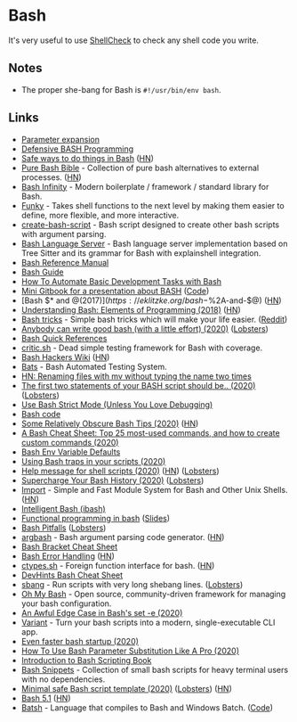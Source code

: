 # Bash

It's very useful to use [ShellCheck](https://www.shellcheck.net) to check any shell code you write.

## Notes

- The proper she-bang for Bash is `#!/usr/bin/env bash`.

## Links

- [Parameter expansion](http://wiki.bash-hackers.org/syntax/pe)
- [Defensive BASH Programming](http://www.kfirlavi.com/blog/2012/11/14/defensive-bash-programming/)
- [Safe ways to do things in Bash](https://github.com/anordal/shellharden/blob/master/how_to_do_things_safely_in_bash.md) ([HN](https://news.ycombinator.com/item?id=17057596))
- [Pure Bash Bible](https://github.com/dylanaraps/pure-bash-bible) - Collection of pure bash alternatives to external processes. ([HN](https://news.ycombinator.com/item?id=21013150))
- [Bash Infinity](https://github.com/niieani/bash-oo-framework) - Modern boilerplate / framework / standard library for Bash.
- [Funky](https://github.com/bbugyi200/funky) - Takes shell functions to the next level by making them easier to define, more flexible, and more interactive.
- [create-bash-script](https://github.com/nikita-skobov/create-bash-script) - Bash script designed to create other bash scripts with argument parsing.
- [Bash Language Server](https://github.com/mads-hartmann/bash-language-server) - Bash language server implementation based on Tree Sitter and its grammar for Bash with explainshell integration.
- [Bash Reference Manual](https://tiswww.case.edu/php/chet/bash/bashref.html)
- [Bash Guide](https://mywiki.wooledge.org/BashGuide)
- [How To Automate Basic Development Tasks with Bash](https://jmulholland.com/how-to-automate-basic-development-tasks-with-bash)
- [Mini Gitbook for a presentation about BASH](https://erkanerol.github.io/bash-lingua-non-grata/#/) ([Code](https://github.com/erkanerol/bash-lingua-non-grata))
- [Bash $\* and $@ (2017)](https://eklitzke.org/bash-$%2A-and-$@) ([HN](https://news.ycombinator.com/item?id=22027809))
- [Understanding Bash: Elements of Programming (2018)](https://www.linuxjournal.com/content/understanding-bash-elements-programming) ([HN](https://news.ycombinator.com/item?id=22052890))
- [Bash tricks](https://github.com/SimonBaeumer/bash-tricks) - Simple bash tricks which will make your life easier. ([Reddit](https://www.reddit.com/r/bash/comments/eokp46/some_simple_bash_tipps/))
- [Anybody can write good bash (with a little effort) (2020)](https://blog.yossarian.net/2020/01/23/Anybody-can-write-good-bash-with-a-little-effort) ([Lobsters](https://lobste.rs/s/y0nx8o/anybody_can_write_good_bash_with_little))
- [Bash Quick References](https://shellmagic.xyz/)
- [critic.sh](https://github.com/Checksum/critic.sh) - Dead simple testing framework for Bash with coverage.
- [Bash Hackers Wiki](https://wiki.bash-hackers.org/) ([HN](https://news.ycombinator.com/item?id=22382686))
- [Bats](https://github.com/bats-core/bats-core) - Bash Automated Testing System.
- [HN: Renaming files with mv without typing the name two times](https://news.ycombinator.com/item?id=22859935)
- [The first two statements of your BASH script should be.. (2020)](https://ashishb.net/all/the-first-two-statements-of-your-bash-script-should-be/) ([Lobsters](https://lobste.rs/s/ajoaje/first_two_statements_your_bash_script))
- [Use Bash Strict Mode (Unless You Love Debugging)](http://redsymbol.net/articles/unofficial-bash-strict-mode/)
- [Bash code](https://github.com/bminor/bash)
- [Some Relatively Obscure Bash Tips (2020)](https://zwischenzugs.com/2020/05/09/some-relatively-obscure-bash-tips/) ([HN](https://news.ycombinator.com/item?id=23126305))
- [A Bash Cheat Sheet: Top 25 most-used commands, and how to create custom commands (2020)](https://medium.com/better-programming/bash-cheat-sheet-top-25-commands-and-creating-custom-commands-75941dcdc450)
- [Bash Env Variable Defaults](https://www.yesthatblog.com/post/0065-env-defaults/)
- [Using Bash traps in your scripts (2020)](https://opensource.com/article/20/6/bash-trap)
- [Help message for shell scripts (2020)](https://samizdat.dev/help-message-for-shell-scripts/) ([HN](https://news.ycombinator.com/item?id=23763166)) ([Lobsters](https://lobste.rs/s/5njqrb/help_message_for_shell_scripts))
- [Supercharge Your Bash History (2020)](https://metaredux.com/posts/2020/07/07/supercharge-your-bash-history.html) ([Lobsters](https://lobste.rs/s/ruygyw/supercharge_your_bash_history))
- [Import](https://import.pw/) - Simple and Fast Module System for Bash and Other Unix Shells. ([HN](https://news.ycombinator.com/item?id=23864909))
- [Intelligent Bash (ibash)](https://rdmp.org/dmbcs/i-bash)
- [Functional programming in bash](https://github.com/ssledz/bash-fun) ([Slides](https://ssledz.github.io/presentations/bash-fun.html#/))
- [Bash Pitfalls](https://mywiki.wooledge.org/BashPitfalls) ([Lobsters](https://lobste.rs/s/1vqimp/bash_pitfalls))
- [argbash](https://github.com/matejak/argbash) - Bash argument parsing code generator. ([HN](https://news.ycombinator.com/item?id=24636367))
- [Bash Bracket Cheat Sheet](https://wizardzines.com/comics/brackets-cheatsheet/)
- [Bash Error Handling](https://wizardzines.com/comics/bash-errors/) ([HN](https://news.ycombinator.com/item?id=24727495))
- [ctypes.sh](https://github.com/taviso/ctypes.sh) - Foreign function interface for bash. ([HN](https://news.ycombinator.com/item?id=24738814))
- [DevHints Bash Cheat Sheet](https://devhints.io/bash)
- [sbang](https://github.com/spack/sbang) - Run scripts with very long shebang lines. ([Lobsters](https://lobste.rs/s/rin6rc/sbang_lets_you_run_scripts_with_very_long))
- [Oh My Bash](https://github.com/ohmybash/oh-my-bash) - Open source, community-driven framework for managing your bash configuration.
- [An Awful Edge Case in Bash's set -e (2020)](http://jbrot.com/blog/dash_e_problems.html)
- [Variant](https://github.com/mumoshu/variant2) - Turn your bash scripts into a modern, single-executable CLI app.
- [Even faster bash startup (2020)](https://work.lisk.in/2020/11/20/even-faster-bash-startup.html)
- [How To Use Bash Parameter Substitution Like A Pro (2020)](https://www.cyberciti.biz/tips/bash-shell-parameter-substitution-2.html)
- [Introduction to Bash Scripting Book](https://github.com/bobbyiliev/introduction-to-bash-scripting)
- [Bash Snippets](https://github.com/alexanderepstein/Bash-Snippets) - Collection of small bash scripts for heavy terminal users with no dependencies.
- [Minimal safe Bash script template (2020)](https://betterdev.blog/minimal-safe-bash-script-template/) ([Lobsters](https://lobste.rs/s/yeloyn/minimal_safe_bash_script_template)) ([HN](https://news.ycombinator.com/item?id=25428621))
- [Bash 5.1](https://lists.gnu.org/archive/html/info-gnu/2020-12/msg00003.html) ([HN](https://news.ycombinator.com/item?id=25492551))
- [Batsh](https://batsh.org/) - Language that compiles to Bash and Windows Batch. ([Code](https://github.com/batsh-dev-team/Batsh))
